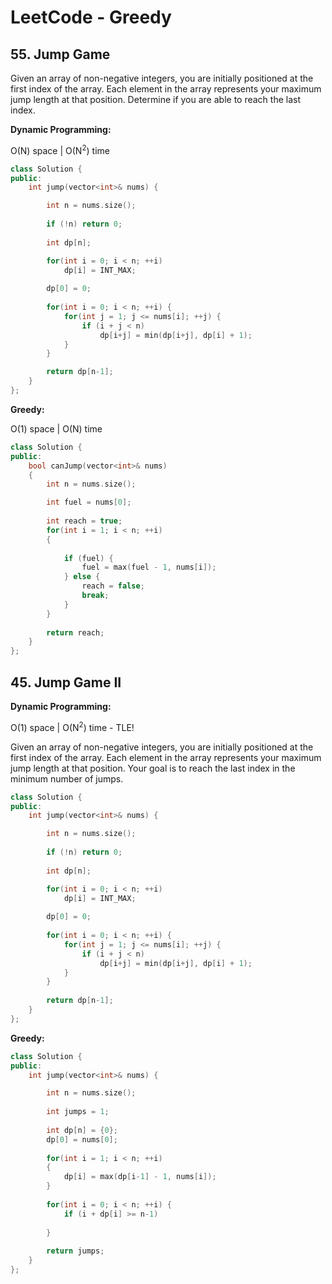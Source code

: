 
# LeetCode - Greedy

## 55. Jump Game

Given an array of non-negative integers, you are initially positioned at the first index of the array. Each element in the array represents your maximum jump length at that position. Determine if you are able to reach the last index.

**Dynamic Programming:** 

O(N) space | O(N<sup>2</sup>) time

```cpp
class Solution {
public:
    int jump(vector<int>& nums) {

        int n = nums.size();
        
        if (!n) return 0;
        
        int dp[n];

        for(int i = 0; i < n; ++i)
            dp[i] = INT_MAX;
        
        dp[0] = 0;
        
        for(int i = 0; i < n; ++i) {
            for(int j = 1; j <= nums[i]; ++j) {
                if (i + j < n)
                    dp[i+j] = min(dp[i+j], dp[i] + 1);
            }
        }

        return dp[n-1];
    }
};
```

**Greedy:**

O(1) space | O(N) time

```cpp
class Solution {
public:
    bool canJump(vector<int>& nums) 
    {
        int n = nums.size();

        int fuel = nums[0];
        
        int reach = true;
        for(int i = 1; i < n; ++i) 
        {
            
            if (fuel) {
                fuel = max(fuel - 1, nums[i]);                
            } else {
                reach = false; 
                break;
            }     
        }
        
        return reach;
    }
};
```

## 45. Jump Game II

**Dynamic Programming:** 

O(1) space | O(N<sup>2</sup>) time - TLE!

Given an array of non-negative integers, you are initially positioned at the first index of the array. Each element in the array represents your maximum jump length at that position. Your goal is to reach the last index in the minimum number of jumps.

```cpp
class Solution {
public:
    int jump(vector<int>& nums) {

        int n = nums.size();
        
        if (!n) return 0;
        
        int dp[n];

        for(int i = 0; i < n; ++i)
            dp[i] = INT_MAX;
        
        dp[0] = 0;
        
        for(int i = 0; i < n; ++i) {
            for(int j = 1; j <= nums[i]; ++j) {
                if (i + j < n)
                    dp[i+j] = min(dp[i+j], dp[i] + 1);
            }
        }
        
        return dp[n-1];
    }
};
```

**Greedy:**

```cpp
class Solution {
public:
    int jump(vector<int>& nums) {

        int n = nums.size();
        
        int jumps = 1;
        
        int dp[n] = {0};
        dp[0] = nums[0];
        
        for(int i = 1; i < n; ++i) 
        {
            dp[i] = max(dp[i-1] - 1, nums[i]);
        }
        
        for(int i = 0; i < n; ++i) {
            if (i + dp[i] >= n-1)
                
        }
        
        return jumps;
    }
};
```
